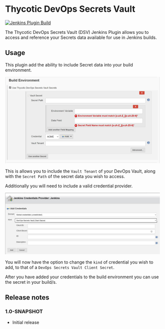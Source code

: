 # Thycotic DevOps Secrets Vault

[![Jenkins Plugin Build](https://github.com/jenkinsci/thycotic-devops-secret-vault-plugin/actions/workflows/package.yml/badge.svg)](https://github.com/jenkinsci/thycotic-devops-secret-vault-plugin/actions/workflows/package.yml)

The Thycotic DevOps Secrets Vault (DSV) Jenkins Plugin allows you to access and reference your Secrets data available for use in Jenkins builds.

## Usage

This plugin add the ability to include Secret data into your build environment.

![build-environment](images/dsv-jenkins-build-environment.jpg)

This is allows you to include the `Vault Tenant` of your DevOps Vault, along with the `Secret Path` of the secret data you wish to access.

Additionally you will need to include a valid credential provider.

![add-credential](images/dsv-jenkins-credentials-provider.jpg)

You will now have the option to change the `kind` of credential you wish to add, to that of a `DevOps Secrets Vault Client Secret`.

After you have added your credentials to the build environment you can use the secret in your build/s.

## Release notes

### 1.0-SNAPSHOT

- Initial release
